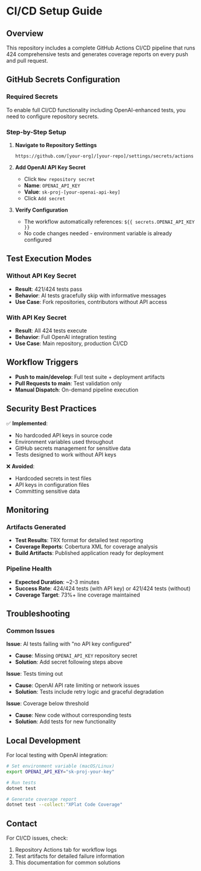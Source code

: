 # CI/CD Setup Guide

## Overview
This repository includes a complete GitHub Actions CI/CD pipeline that runs 424 comprehensive tests and generates coverage reports on every push and pull request.

## GitHub Secrets Configuration

### Required Secrets
To enable full CI/CD functionality including OpenAI-enhanced tests, you need to configure repository secrets.

### Step-by-Step Setup

1. **Navigate to Repository Settings**
   ```
   https://github.com/[your-org]/[your-repo]/settings/secrets/actions
   ```

2. **Add OpenAI API Key Secret**
   - Click `New repository secret`
   - **Name**: `OPENAI_API_KEY`
   - **Value**: `sk-proj-[your-openai-api-key]`
   - Click `Add secret`

3. **Verify Configuration**
   - The workflow automatically references: `${{ secrets.OPENAI_API_KEY }}`
   - No code changes needed - environment variable is already configured

## Test Execution Modes

### Without API Key Secret
- **Result**: 421/424 tests pass
- **Behavior**: AI tests gracefully skip with informative messages
- **Use Case**: Fork repositories, contributors without API access

### With API Key Secret  
- **Result**: All 424 tests execute
- **Behavior**: Full OpenAI integration testing
- **Use Case**: Main repository, production CI/CD

## Workflow Triggers

- **Push to main/develop**: Full test suite + deployment artifacts
- **Pull Requests to main**: Test validation only
- **Manual Dispatch**: On-demand pipeline execution

## Security Best Practices

✅ **Implemented**:
- No hardcoded API keys in source code
- Environment variables used throughout
- GitHub secrets management for sensitive data
- Tests designed to work without API keys

❌ **Avoided**:
- Hardcoded secrets in test files
- API keys in configuration files
- Committing sensitive data

## Monitoring

### Artifacts Generated
- **Test Results**: TRX format for detailed test reporting
- **Coverage Reports**: Cobertura XML for coverage analysis
- **Build Artifacts**: Published application ready for deployment

### Pipeline Health
- **Expected Duration**: ~2-3 minutes
- **Success Rate**: 424/424 tests (with API key) or 421/424 tests (without)
- **Coverage Target**: 73%+ line coverage maintained

## Troubleshooting

### Common Issues

**Issue**: AI tests failing with "no API key configured"
- **Cause**: Missing `OPENAI_API_KEY` repository secret
- **Solution**: Add secret following steps above

**Issue**: Tests timing out
- **Cause**: OpenAI API rate limiting or network issues
- **Solution**: Tests include retry logic and graceful degradation

**Issue**: Coverage below threshold
- **Cause**: New code without corresponding tests
- **Solution**: Add tests for new functionality

## Local Development

For local testing with OpenAI integration:

```bash
# Set environment variable (macOS/Linux)
export OPENAI_API_KEY="sk-proj-your-key"

# Run tests
dotnet test

# Generate coverage report
dotnet test --collect:"XPlat Code Coverage"
```

## Contact

For CI/CD issues, check:
1. Repository Actions tab for workflow logs
2. Test artifacts for detailed failure information
3. This documentation for common solutions